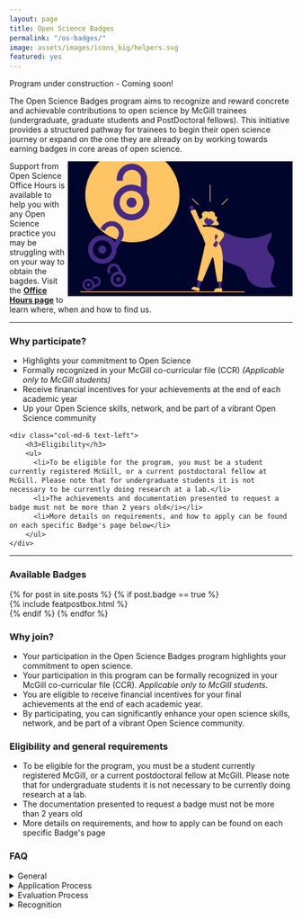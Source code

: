 ```yaml
---
layout: page
title: Open Science Badges
permalink: "/os-badges/"
image: assets/images/icons_big/helpers.svg
featured: yes
---
```

<!--- This first line will be displayed on the landing page with the Post title--->
Program under construction - Coming soon!

<div class="row align-items-end justify-content-between">
    <div class="col-md-8">
      <p class="lead text-lg-left text-left">
        The Open Science Badges program aims to recognize and reward concrete and achievable contributions to open science by McGill trainees (undergraduate, graduate students and PostDoctoral fellows).
        This initiative provides a structured pathway for trainees to begin their open science journey or expand on the one they are already on by working towards earning badges in core areas of open science.
      </p>
    </div>
    <div class="col-md-4 text-right pl-0 pl-lg-6 mt-4 mb-3">
      <a href="https://www.youtube.com/watch?v=5X0kNwo9Hp8&ab_channel=MontrealNeuro"><img width="400" src="../assets/images/icons_big/news_osoh_launch.png" alt="IMAGE ALT TEXT" style="float: right;"></a>
    </div>
</div>

Support from Open Science Office Hours is available to help you with any Open Science practice you may be struggling with on your way to obtain the bagdes.
Visit the **[Office Hours page](https://openscienceofficehours.github.io/osoh_website/office-hours/)** to learn where, when and how to find us.

<hr>

<div class="row align-items-end justify-content-between">
    <div class="col-md-6">
        <h3>Why participate?</h3>
        <ul>
          <li>Highlights your commitment to Open Science</li>
          <li>Formally recognized in your McGill co-curricular file (CCR) <i>(Applicable only to McGill students)</i></li>
          <li>Receive financial incentives for your achievements at the end of each academic year</li>
          <li>Up your Open Science skills, network, and be part of a vibrant Open Science community</li>
        </ul> 
    </div>
    
    <div class="col-md-6 text-left">
        <h3>Eligibility</h3>
        <ul>
          <li>To be eligible for the program, you must be a student currently registered McGill, or a current postdoctoral fellow at McGill. Please note that for undergraduate students it is not necessary to be currently doing research at a lab.</li>
          <li>The achievements and documentation presented to request a badge must not be more than 2 years old</i></li>
          <li>More details on requirements, and how to apply can be found on each specific Badge's page below</li>
        </ul>
    </div>
</div>

<hr>

### Available Badges
<!-- Featured Posts
================================================== -->
<section class="row justify-content-center text-center">
  {% for post in site.posts %}
      {% if post.badge == true %}
          <div class="col-md-4 mb-5">
          {% include featpostbox.html %}
          </div>
      {% endif %}
  {% endfor %}
</section>

### Why join?
* Your participation in the Open Science Badges program highlights your commitment to open science.
* Your participation in this program can be formally recognized in your McGill co-curricular file (CCR). _Applicable only to McGill students._
* You are eligible to receive financial incentives for your final achievements at the end of each academic year.
* By participating, you can significantly enhance your open science skills, network, and be part of a vibrant Open Science community.

### Eligibility and general requirements
* To be eligible for the program, you must be a student currently registered McGill, or a current postdoctoral fellow at McGill. Please note that for undergraduate students it is not necessary to be currently doing research at a lab.
* The documentation presented to request a badge must not be more than 2 years old
* More details on requirements, and how to apply can be found on each specific Badge's page

### FAQ

<details>
<summary>General</summary>

<h5>Why is open science important?</h5>
Open Science implements transparency and reproducibility in scientific research, while contributing to the standardization 
and integrity of scientific research and the creation of a highly collaborative community to ultimately advance science for the benefit of humanity.
Implementing Open Science is also beneficial for you and your lab: it makes your research more efficient, and more likely cited.

<h5>Do badges expire?</h5>
No, they do not.

<h5>Can I get support to help me improve the skills needed to earn a badge?</h5>
Yes, support is available through the Open Science Office Hours (OSOH) drop-in sessions.

</details>

<details>
<summary>Application Process</summary>

<h5>Who can apply for an open science badge?</h5>
All trainees and undergraduate students currently registered at McGill.

</details>

<details>
<summary>Evaluation Process</summary>

<h5>Who evaluates the Badges?</h5>
The evaluation committee is composed of members of the Trainee Council and the TOSI team.

<h5>How is the documentation scored?</h5>
A scoring rubric for each specific badge can be found on the badge's page.

</details>

<details>
<summary>Recognition</summary>

<h5>What are the advantages of earning an open science badge?</h5>
Badges will allow you to participate or increase your involvement in the open science community. It will also be a great asset to your professional profiles like ResearchGate and LinkedIn, ORCID and resume.

<h5>Can my participation in the program earn me school credits?</h5>
The Open Science badges do not count towards McGill credits, but can be formally recognized through the McGill Cross-Curricular record.

</details>
